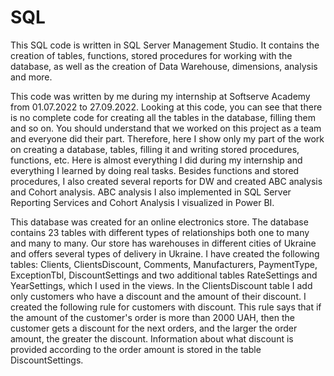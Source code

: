 # SQL
This SQL code is written in SQL Server Management Studio. It contains the creation of tables, functions, stored procedures for working with the database, 
as well as the creation of Data Warehouse, dimensions, analysis and more.

This code was written by me during my internship at Softserve Academy from 01.07.2022 to 27.09.2022. 
Looking at this code, you can see that there is no complete code for creating all the tables in the database, filling them and so on. 
You should understand that we worked on this project as a team and everyone did their part.
Therefore, here I show only my part of the work on creating a database, tables, filling it and writing stored procedures, functions, etc. 
Here is almost everything I did during my internship and everything I learned by doing real tasks.
Besides functions and stored procedures, I also created several reports for DW and created ABC analysis and Cohort analysis. 
ABC analysis I also implemented in SQL Server Reporting Services and Cohort Analysis I visualized in Power BI.

This database was created for an online electronics store. 
The database contains 23 tables with different types of relationships both one to many and many to many.
Our store has warehouses in different cities of Ukraine and offers several types of delivery in Ukraine.
I have created the following tables: Clients, ClientsDiscount, Comments, Manufacturers, PaymentType, ExceptionTbl, DiscountSettings and two additional tables RateSettings and YearSettings, which I used in the views.
In the ClientsDiscount table I add only customers who have a discount and the amount of their discount.
I created the following rule for customers with discount. This rule says that if the amount of the customer's order is more than 2000 UAH, then the customer gets a discount for the next orders, and the larger the order amount, the greater the discount. Information about what discount is provided according to the order amount is stored in the table DiscountSettings.
